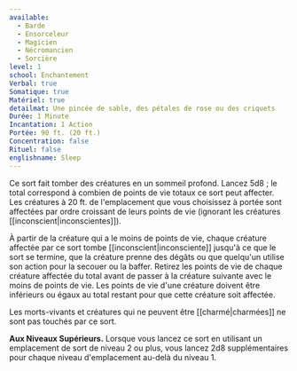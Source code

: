 ```yaml
---
available:
  - Barde
  - Ensorceleur
  - Magicien
  - Nécromancien
  - Sorcière
level: 1
school: Enchantement
Verbal: true
Somatique: true
Matériel: true
detailmat: Une pincée de sable, des pétales de rose ou des criquets
Durée: 1 Minute
Incantation: 1 Action
Portée: 90 ft. (20 ft.)
Concentration: false
Rituel: false
englishname: Sleep
---
```

Ce sort fait tomber des créatures en un sommeil profond. Lancez 5d8 ; le total correspond à combien de points de vie totaux ce sort peut affecter. Les créatures à 20 ft. de l'emplacement que vous choisissez à portée sont affectées par ordre croissant de leurs points de vie (ignorant les créatures [[inconscient|inconscientes]]).

À partir de la créature qui a le moins de points de vie, chaque créature affectée par ce sort tombe [[inconscient|inconsciente]] jusqu'à ce que le sort se termine, que la créature prenne des dégâts ou que quelqu'un utilise son action pour la secouer ou la baffer. Retirez les points de vie de chaque créature affectée du total avant de passer à la créature suivante avec le moins de points de vie. Les points de vie d'une créature doivent être inférieurs ou égaux au total restant pour que cette créature soit affectée.

Les morts-vivants et créatures qui ne peuvent être [[charmé|charmées]] ne sont pas touchés par ce sort.

**Aux Niveaux Supérieurs.** Lorsque vous lancez ce sort en utilisant un emplacement de sort de niveau 2 ou plus, vous lancez 2d8 supplémentaires pour chaque niveau d'emplacement au-delà du niveau 1.
